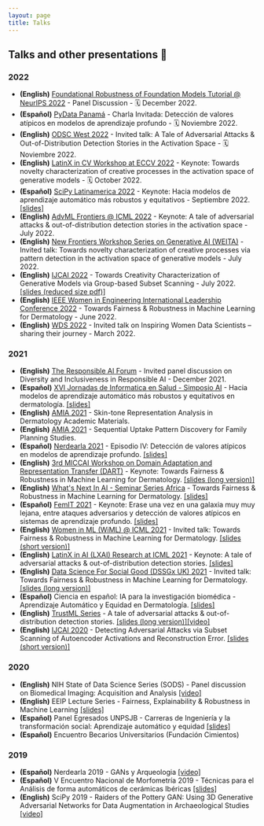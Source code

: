 ```yaml
---
layout: page
title: Talks
---
```


## Talks and other presentations 📯


### 2022
* **(English)** [Foundational Robustness of Foundation Models Tutorial @ NeurIPS 2022](https://sites.google.com/view/neurips2022-frfm-turotial/home) - Panel Discussion -  🗓 December 2022.
* **(Español)** [PyData Panamá](www.meetup.com/es-ES/pydata-panama) - Charla Invitada: Detección de valores atípicos en modelos de aprendizaje profundo -  🗓 Noviembre 2022.
*  **(English)** [ODSC West 2022](https://odsc.com/california/) - Invited talk: A Tale of Adversarial Attacks & Out-of-Distribution Detection Stories in the Activation Space -  🗓 Noviembre 2022.
* **(English)** [LatinX in CV Workshop at ECCV 2022](https://www.latinxinai.org/events/eccv-2022) - Keynote: Towards novelty characterization of creative processes in the activation space of generative models - 🗓 October 2022.
* **(Español)** [SciPy Latinamerica 2022](https://pythoncientifico.ar/) - Keynote: Hacia modelos de aprendizaje automático más robustos y equitativos -   Septiembre 2022. [[slides]](https://drive.google.com/file/d/1LI__5qf2F4Kue348SmX11sFfukOAyX_z/view?usp=sharing)
* **(English)** [AdvML Frontiers @ ICML 2022](https://advml-frontier.github.io/) - Keynote: A tale of adversarial attacks & out-of-distribution detection stories in the activation space - July 2022.
* **(English)** [New Frontiers Workshop Series on Generative AI (WEITA)](https://www.esb.tn/weita/?fbclid=IwAR2wIiVmkYBRK4oaJ4ZBbUvXLzerfU-S9flvWadp1LP7LlfaBkZO2w3gnbI) - Invited talk: Towards novelty characterization of creative processes via pattern detection in the activation space of generative models - July 2022.
* **(English)** [IJCAI 2022](https://ijcai-22.org/special-track-on-ai-the-arts-and-creativity-accepted-papers/) - Towards Creativity Characterization of Generative Models via Group-based Subset Scanning - July 2022. [[slides (reduced size pdf)]](https://github.com/celiacintas/celiacintas.github.io/blob/main/public/slides/2022/_IJCAI_2022__Towards_creativity_FINAL.pdf)
* **(English)** [IEEE Women in Engineering International Leadership Conference 2022](https://ieee-wie-ilc.org/program/) - Towards Fairness & Robustness in Machine Learning for Dermatology - June 2022.
* **(English)** [WDS 2022](https://www.idia.ac.za/wds-2022-8-march-programme/) - Invited talk on Inspiring Women Data Scientists – sharing their journey -  March 2022.

### 2021
* **(English)** [The Responsible AI Forum](https://responsibleaiforum.com/about/schedule/) - Invited panel discussion on Diversity and Inclusiveness in Responsible AI - December 2021.
* **(Español)** [XVI Jornadas de Informatica en Salud - Simposio AI](https://eventovirtualhiba.org.ar/jis-go-live-2021/inicio) - Hacia modelos de aprendizaje automático más robustos y equitativos en dermatología. [[slides]](https://github.com/celiacintas/celiacintas.github.io/blob/main/public/slides/2021/_AI_en_Salud___Hospital_Italiano__Derma_Fairness_F.pdf)
* **(English)** [AMIA 2021](https://amia.org/education-events/amia-2021-annual-symposium) - Skin-tone Representation Analysis in Dermatology Academic Materials.
* **(English)** [AMIA 2021](https://amia.org/education-events/amia-2021-annual-symposium) - Sequential Uptake Pattern Discovery for Family Planning Studies.
* **(Español)** [Nerdearla 2021](https://nerdear.la/en/) - Episodio IV: Detección de valores atípicos en modelos de aprendizaje profundo. [[slides]](https://github.com/celiacintas/celiacintas.github.io/blob/main/public/slides/2021/_Nerdearla_2021__Episodio_IV.pdf)
* **(English)** [3rd MICCAI Workshop on Domain Adaptation and Representation Transfer (DART)](https://sites.google.com/view/dart2021/) - Keynote: Towards Fairness & Robustness in Machine Learning for Dermatology. [[slides (long version)]](https://github.com/celiacintas/celiacintas.github.io/blob/main/public/slides/2021/_DART__MICCAI_2021__Derma_Fairness_FINAL.pdf)
* **(English)** [What's Next In AI - Seminar Series Africa](https://ibm.biz/whats-next-ai) - Towards Fairness & Robustness in Machine Learning for Dermatology. [[slides]](https://github.com/celiacintas/celiacintas.github.io/blob/main/public/slides/2021/_What_is_next_IBM_2021__Derma_Fairness.pdf)
* **(Español)** [FemIT 2021](https://lasdesistemas.org/femitconf2021/) - Keynote: Erase una vez en una galaxia muy muy lejana, entre ataques adversarios y detección de valores atípicos en sistemas de aprendizaje profundo. [[slides]](https://github.com/celiacintas/celiacintas.github.io/blob/main/public/slides/2021/femit_keynote_alot_of_gifs.pdf)
* **(English)** [Women in ML (WiML) @ ICML 2021](https://warwick.ac.uk/research/data-science/warwick-data/dssgx/public_lectures/) - Invited talk: Towards Fairness & Robustness in Machine Learning for Dermatology. [[slides (short version)]](https://github.com/celiacintas/celiacintas.github.io/blob/main/public/slides/2021/_WinML___ICML_2021__Derma_Fairness_final.pdf)
* **(English)** [LatinX in AI (LXAI) Research at ICML 2021](https://www.latinxinai.org/icml-2021-about) - Keynote: A tale of adversarial attacks & out-of-distribution detection stories. [[slides]](https://github.com/celiacintas/celiacintas.github.io/blob/main/public/slides/2021/_LXAI___ICML_2021_presentation__A_tale_of_adversarial_attack_final.pdf)
* **(English)** [Data Science For Social Good (DSSGx UK) 2021](https://warwick.ac.uk/research/data-science/warwick-data/dssgx/public_lectures/) - Invited talk: Towards Fairness & Robustness in Machine Learning for Dermatology. [[slides (long version)]](https://github.com/celiacintas/celiacintas.github.io/blob/main/public/slides/2021/_DSSGx_UK_2021__Derma_Fairness_final.pdf)
* **(Español)** Ciencia en español: IA para la investigación biomédica - Aprendizaje Automático y
Equidad en Dermatología. [[slides]](https://github.com/celiacintas/celiacintas.github.io/blob/main/public/slides/2021/_AI_en_Salud__Derma_Fairness_final.pdf)
* **(English)** [TrustML Series](https://www.trustworthyml.org/recordings) - A tale of adversarial attacks & out-of-distribution detection stories. [[slides (long version)]](https://github.com/celiacintas/celiacintas.github.io/blob/main/public/slides/2021/_TrustML_2020_presentation__A_tale_of_adversarial_attack_and_out_of_distributions_detection_stories_final.pdf)[[video]](https://youtu.be/XWaaWWvPwDA)
* **(English)** [IJCAI 2020](https://www.ijcai.org/Proceedings/2020/0122.pdf) - Detecting Adversarial Attacks via Subset Scanning of Autoencoder Activations
and Reconstruction Error. [[slides (short version)]](https://github.com/celiacintas/celiacintas.github.io/blob/main/public/slides/2020/_IJCAI_2020_presentation__AE___Subset.pdf)

### 2020  

* **(English)** NIH State of Data Science Series (SODS) - Panel discussion on Biomedical Imaging: Acquisition and Analysis [[video]](https://commonfund.nih.gov/africadatasymposium/SODS#biomedicalimaging)   
* **(English)** EEIP Lecture Series - Fairness, Explainability & Robustness in Machine Learning [[slides]](https://github.com/celiacintas/celiacintas.github.io/blob/main/public/slides/2020/_EEIP_Lecture_Series__ML___Fairness.pdf)
* **(Español)** Panel Egresados UNPSJB - Carreras de Ingeniería y la transformación social: Aprendizaje automático y equidad [[slides]](https://github.com/celiacintas/celiacintas.github.io/blob/main/public/slides/2020/_UNPSJB_Panel__ML_y_equidad_en_postpandemia%20(1).pdf) 
* **(Español)** Encuentro Becarios Universitarios (Fundación Cimientos) 

### 2019 

* **(Español)** Nerdearla 2019 - GANs y Arqueologia [[video]](https://www.youtube.com/watch?v=SW6d_Zw7pqM)
* **(Español)** V Encuentro Nacional de Morfometría 2019 - Técnicas para el Análisis de forma automáticos de cerámicas Ibéricas [[slides]](https://github.com/celiacintas/celiacintas.github.io/blob/main/public/slides/2019/_CAA_2019___Morfo_Geo_2019__Deep_Learning_en_vasijas_ibericas.pdf)
* **(English)** SciPy 2019 - Raiders of the Pottery GAN: Using 3D Generative Adversarial Networks for Data Augmentation in Archaeological Studies [[video]](https://pyvideo.org/scipy-2019/raiders-of-the-pottery-gan-using-3d-generative-adversarial-networks-for-data-augmentation-in-archaeological-studies.html)
